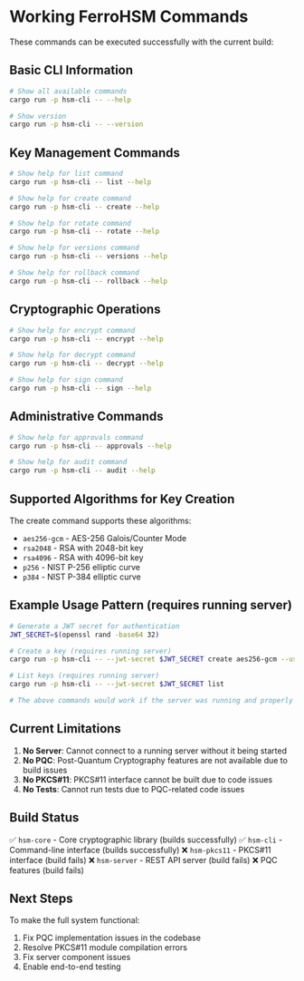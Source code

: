 # Working FerroHSM Commands

These commands can be executed successfully with the current build:

## Basic CLI Information

```bash
# Show all available commands
cargo run -p hsm-cli -- --help

# Show version
cargo run -p hsm-cli -- --version
```

## Key Management Commands

```bash
# Show help for list command
cargo run -p hsm-cli -- list --help

# Show help for create command
cargo run -p hsm-cli -- create --help

# Show help for rotate command
cargo run -p hsm-cli -- rotate --help

# Show help for versions command
cargo run -p hsm-cli -- versions --help

# Show help for rollback command
cargo run -p hsm-cli -- rollback --help
```

## Cryptographic Operations

```bash
# Show help for encrypt command
cargo run -p hsm-cli -- encrypt --help

# Show help for decrypt command
cargo run -p hsm-cli -- decrypt --help

# Show help for sign command
cargo run -p hsm-cli -- sign --help
```

## Administrative Commands

```bash
# Show help for approvals command
cargo run -p hsm-cli -- approvals --help

# Show help for audit command
cargo run -p hsm-cli -- audit --help
```

## Supported Algorithms for Key Creation

The create command supports these algorithms:
- `aes256-gcm` - AES-256 Galois/Counter Mode
- `rsa2048` - RSA with 2048-bit key
- `rsa4096` - RSA with 4096-bit key
- `p256` - NIST P-256 elliptic curve
- `p384` - NIST P-384 elliptic curve

## Example Usage Pattern (requires running server)

```bash
# Generate a JWT secret for authentication
JWT_SECRET=$(openssl rand -base64 32)

# Create a key (requires running server)
cargo run -p hsm-cli -- --jwt-secret $JWT_SECRET create aes256-gcm --usage encrypt,decrypt --tags demo

# List keys (requires running server)
cargo run -p hsm-cli -- --jwt-secret $JWT_SECRET list

# The above commands would work if the server was running and properly configured
```

## Current Limitations

1. **No Server**: Cannot connect to a running server without it being started
2. **No PQC**: Post-Quantum Cryptography features are not available due to build issues
3. **No PKCS#11**: PKCS#11 interface cannot be built due to code issues
4. **No Tests**: Cannot run tests due to PQC-related code issues

## Build Status

✅ `hsm-core` - Core cryptographic library (builds successfully)
✅ `hsm-cli` - Command-line interface (builds successfully)
❌ `hsm-pkcs11` - PKCS#11 interface (build fails)
❌ `hsm-server` - REST API server (build fails)
❌ PQC features (build fails)

## Next Steps

To make the full system functional:
1. Fix PQC implementation issues in the codebase
2. Resolve PKCS#11 module compilation errors
3. Fix server component issues
4. Enable end-to-end testing